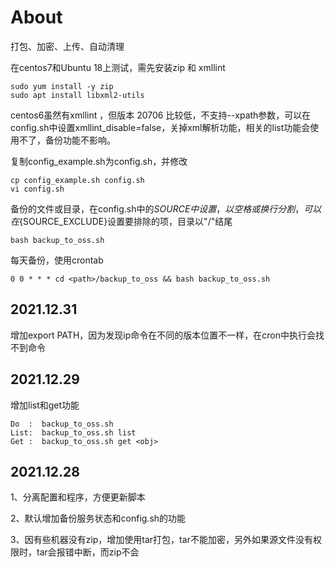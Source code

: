 # About

打包、加密、上传、自动清理

在centos7和Ubuntu 18上测试，需先安装zip 和 xmllint

```
sudo yum install -y zip
sudo apt install libxml2-utils
```

centos6虽然有xmllint ，但版本 20706 比较低，不支持--xpath参数，可以在config.sh中设置xmllint_disable=false，关掉xml解析功能，相关的list功能会使用不了，备份功能不影响。



复制config_example.sh为config.sh，并修改

```
cp config_example.sh config.sh
vi config.sh
```



备份的文件或目录，在config.sh中的${SOURCE}中设置，以空格或换行分割，可以在${SOURCE_EXCLUDE}设置要排除的项，目录以"/"结尾

```
bash backup_to_oss.sh
```



每天备份，使用crontab

```
0 0 * * * cd <path>/backup_to_oss && bash backup_to_oss.sh
```



## 2021.12.31

增加export PATH，因为发现ip命令在不同的版本位置不一样，在cron中执行会找不到命令



## 2021.12.29

增加list和get功能

```
Do  :  backup_to_oss.sh
List:  backup_to_oss.sh list
Get :  backup_to_oss.sh get <obj>
```



## 2021.12.28

1、分离配置和程序，方便更新脚本

2、默认增加备份服务状态和config.sh的功能

3、因有些机器没有zip，增加使用tar打包，tar不能加密，另外如果源文件没有权限时，tar会报错中断，而zip不会